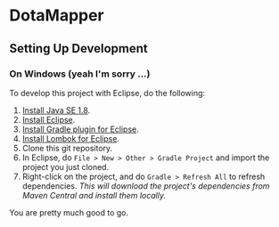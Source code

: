 # DotaMapper

## Setting Up Development

### On Windows (yeah I'm sorry ...)

To develop this project with Eclipse, do the following:

1. [Install Java SE 1.8](http://www.oracle.com/technetwork/java/javase/downloads/index.html).
2. [Install Eclipse](https://eclipse.org/).
3. [Install Gradle plugin for Eclipse](https://marketplace.eclipse.org/content/gradle-integration-eclipse-0).
4. [Install Lombok for Eclipse](https://projectlombok.org/download.html).
5. Clone this git repository.
6. In Eclipse, do `File > New > Other > Gradle Project` and import the project you just cloned.
7. Right-click on the project, and do `Gradle > Refresh All` to refresh dependencies. _This will download the project's dependencies from Maven Central and install them locally._

You are pretty much good to go.
